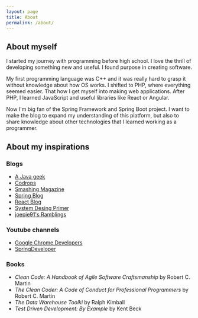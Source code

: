 ```yaml
---
layout: page
title: About
permalink: /about/
---
```


## About myself

I started my journey with programming before high school. I love the thrill of developing something new and useful. I found purpose in creating software.

My first programming language was C++ and it was really hard to grasp it without knowledge about how OS works. I shifted to PHP, where everything seemed easier. That how I get myself into making web applications. After PHP, I learned JavaScript and useful libraries like React or Angular.

Now I'm big fan of the Spring Framework and Spring Boot project. I want to make the blog to expand my understanding of this platform, but also to share knowledge about other technologies that I learned working as a programmer.

## About my inspirations

### Blogs
- [A Java geek](https://blog.frankel.ch/)
- [Codrops](https://tympanus.net/codrops/)
- [Smashing Magazine](https://www.smashingmagazine.com/)
- [Spring Blog](https://spring.io/blog)
- [React Blog](https://reactjs.org/blog/)
- [System Desing Primer](https://github.com/donnemartin/system-design-primer)
- [joepie91's Ramblings](http://cryto.net/~joepie91/blog/)

### Youtube channels
- [Google Chrome Developers](https://www.youtube.com/user/ChromeDevelopers)
- [SpringDeveloper](https://www.youtube.com/channel/UC7yfnfvEUlXUIfm8rGLwZdA)

### Books
- *Clean Code: A Handbook of Agile Software Craftsmanship* by Robert C. Martin
- *The Clean Coder: A Code of Conduct for Professional Programmers* by Robert C. Martin
- *The Data Warehouse Toolki* by Ralph Kimball
- *Test Driven Development: By Example* by Kent Beck